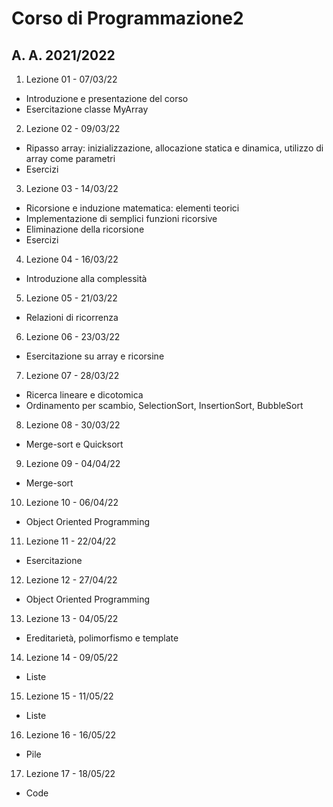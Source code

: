 # Corso di Programmazione2
## A. A. 2021/2022

1. Lezione 01 - 07/03/22
- Introduzione e presentazione del corso
- Esercitazione classe MyArray
2. Lezione 02 - 09/03/22
- Ripasso array: inizializzazione, allocazione statica e dinamica, utilizzo di array come parametri
- Esercizi   
3. Lezione 03 - 14/03/22
- Ricorsione e induzione matematica: elementi teorici
- Implementazione di semplici funzioni ricorsive
- Eliminazione della ricorsione
- Esercizi
4. Lezione 04 - 16/03/22
- Introduzione alla complessità
5. Lezione 05 - 21/03/22
- Relazioni di ricorrenza
6. Lezione 06 - 23/03/22
- Esercitazione su array e ricorsine
7. Lezione 07 - 28/03/22
- Ricerca lineare e dicotomica
- Ordinamento per scambio, SelectionSort, InsertionSort, BubbleSort
8. Lezione 08 - 30/03/22
- Merge-sort e Quicksort
9. Lezione 09 - 04/04/22
- Merge-sort
10. Lezione 10 - 06/04/22
- Object Oriented Programming
11. Lezione 11 - 22/04/22
- Esercitazione
12. Lezione 12 - 27/04/22
- Object Oriented Programming
13. Lezione 13 - 04/05/22
- Ereditarietà, polimorfismo e template
14. Lezione 14 - 09/05/22
- Liste
15. Lezione 15 - 11/05/22
- Liste
16. Lezione 16 - 16/05/22
- Pile
17. Lezione 17 - 18/05/22
- Code 
